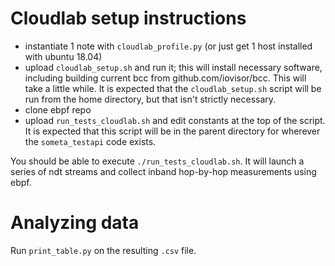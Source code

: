 # Cloudlab setup instructions

 - instantiate 1 note with `cloudlab_profile.py` (or just get 1 host installed with ubuntu 18.04)
 - upload `cloudlab_setup.sh` and run it; this will install necessary software, including building current bcc from github.com/iovisor/bcc.  This will take a little while.  It is expected that the `cloudlab_setup.sh` script will be run from the home directory, but that isn't strictly necessary.
 - clone ebpf repo
 - upload `run_tests_cloudlab.sh` and edit constants at the top of the script.  It is expected that this script will be in the parent directory for wherever the `someta_testapi` code exists.

You should be able to execute `./run_tests_cloudlab.sh`.  It will launch a series of ndt streams and collect inband hop-by-hop measurements using ebpf.

# Analyzing data

Run `print_table.py` on the resulting `.csv` file.
